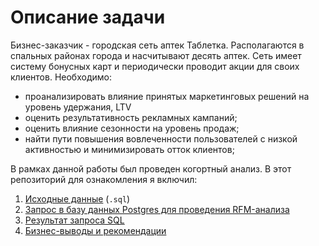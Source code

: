 # Описание задачи

Бизнес-заказчик - городская сеть аптек Таблетка. Располагаются в спальных районах города и насчитывают десять аптек.
Сеть имеет систему бонусных карт и периодически проводит акции для своих клиентов. Необходимо:
* проанализировать влияние принятых маркетинговых решений на уровень удержания, LTV
* оценить результативность рекламных кампаний;
* оценить влияние сезонности на уровень продаж;
* найти пути повышения вовлеченности пользователей с низкой активностью и минимизировать отток клиентов;

В рамках данной работы был проведен когортный анализ. В этот репозиторий для ознакомления я включил:

1. [Исходные данные](https://github.com/NikitaMaslov93/PortfolioProjects/tree/main/SQL/RFM%20%D0%B0%D0%BD%D0%B0%D0%BB%D0%B8%D0%B7/checks.sql) (`.sql`)
2. [Запрос в базу данных Postgres для проведения RFM-анализа](https://github.com/NikitaMaslov93/PortfolioProjects/tree/main/SQL/RFM%20%D0%B0%D0%BD%D0%B0%D0%BB%D0%B8%D0%B7/query.sql)
3. [Результат запроса SQL](https://github.com/NikitaMaslov93/PortfolioProjects/tree/main/SQL/RFM%20%D0%B0%D0%BD%D0%B0%D0%BB%D0%B8%D0%B7/queries_results.PNG)
4. [Бизнес-выводы и рекомендации](https://github.com/NikitaMaslov93/PortfolioProjects/tree/main/SQL/RFM%20%D0%B0%D0%BD%D0%B0%D0%BB%D0%B8%D0%B7/insights.md)

